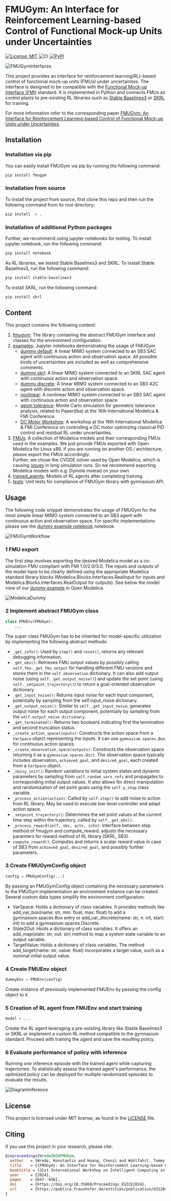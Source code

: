 # FMUGym: An Interface for Reinforcement Learning-based Control of Functional Mock-up Units under Uncertainties
[![License: MIT](https://img.shields.io/badge/License-MIT-yellow.svg)](https://opensource.org/licenses/MIT)
![CI](https://github.com/Fraunhofer-IIS/fmugym/actions/workflows/python-package.yml/badge.svg)
[![PyPI](https://img.shields.io/pypi/v/fmugym)](https://pypi.org/project/fmugym/)

<img src="img/lib_interfaces.png" alt="FMUGymInterfaces" />

This project provides an interface for reinforcement learning(RL)-based control of functional mock-up units (FMUs) under uncertainties. The interface is designed to be compatible with the [Functional Mock-up Interface (FMI)](https://fmi-standard.org/) standard. It is implemented in Python and connects FMUs as control plants to pre-existing RL libraries such as [Stable Baselines3](https://stable-baselines3.readthedocs.io/en/master/) or [SKRL](https://skrl.readthedocs.io/en/latest/) for training.

For more information refer to the corresponding paper [FMUGym: An Interface for Reinforcement Learning-based Control of Functional Mock-up Units under Uncertainties](https://publica.fraunhofer.de/entities/publication/d31204fd-3480-469f-9c45-5c376d81a721/fullmeta).

## Installation
### Installation via pip
You can easily install FMUGym via pip by running the following command:
```bash
pip install fmugym
```

### Installation from source

To install the project from source, first clone this repo and then run the following command from its root directory:
```bash
pip install -e .
```

### Installation of additional Python packages

Further, we recommend using jupyter notebooks for testing. To install jupyter notebook, run the following command:
```bash
pip install notebook
```

As RL libraries, we tested Stable Baselines3 and SKRL. To install Stable Baselines3, run the following command:
```bash
pip install stable-baselines3
```

To install SKRL, run the following command:
```bash
pip install skrl
```
## Content
This project contains the following content:    
1. [fmugym](fmugym): The library containing the abstract FMUGym interface and classes for the environment configuration. 
2. [examples](examples): Jupyter notebooks demonstrating the usage of FMUGym
    - [dummy default](examples/dummy_fmugym.ipynb): A linear MIMO system connected to an SB3 SAC agent with continuous action and observation space. All possible kinds of uncertainties are included as well as comprehensive comments.
    - [dummy skrl](examples/dummy_fmugym_skrl.ipynb): A linear MIMO system connected to an SKRL SAC agent with continuous action and observation space.
    - [dummy discrete](examples/dummy_discrete_fmugym.ipynb): A linear MIMO system connected to an SB3 A2C agent with discrete action and observation space.
    - [nonlinear](examples/Nonlinear_example.ipynb): A nonlinear MIMO system connected to an SB3 SAC agent with continuous action and observation space.
    - [geom tolerance](examples/geom_tolerance_source.ipynb): Monte Carlo simulation for geometric tolerance analysis, related to Paper(tba) at the 16th International Modelica & FMI Conference.
    - [DC Motor Workshop](examples/DC_motor_workshop.ipynb): A workshop at the 16th International Modelica & FMI Conference on controlling a DC motor optimizing classical PID control and residual RL under uncertainties.
3. [FMUs](examples/FMUs): A collection of Modelica models and their corresponding FMUs used in the examples. We just provide FMUs exported with Open Modelica for Linux x86. If you are running on another OS / architecture, please export the FMUs accordingly. \
Further, we chose the CVODE solver used by Open Modelica, which is causing [issues](https://github.com/OpenModelica/OpenModelica/issues/11506) in long simulation runs. So we recommend exporting Modelica models with e.g. Dymola instead on your own. 
4. [trained_agents](examples/trained_agents): Models of RL agents after completing training.
5. [tests](tests): Unit tests for compliance of FMUGym library with gymnasium API.

## Usage
The following code snippet demonstrates the usage of FMUGym for the most simple linear MIMO system connected to an SB3 agent with continuous action and observation space. For specific implementations please see the [dummy example notebook](examples/FMUs/dummy_for_FMU.mo) notebook.

<img src="img/fmugym_workflow.png" alt="FMUGymWorkflow" />

### 1 FMU export
The first step involves exporting the desired Modelica model as a co-simulation FMU compliant with FMI 1.0/2.0/3.0. The inputs and outputs of the model have to be clearly defined using the appropriate Modelica standard library blocks (Modelica.Blocks.Interfaces.RealInput for inputs and Modelica.Blocks.Interfaces.RealOutput for outputs). See below the model view of our [dummy example](examples/FMUs/dummy_for_FMU.mo) in Open Modelica.

<img src="img/Modelica_dummy.png" alt="ModelicaDummy" />

### 2 Implement abstract FMUGym class
```python
class FMUEnv(FMUGym):
    ...
```
The super class FMUGym has to be inherited for model-specific utilization by implementing the following abstract methods:
- `_get_info()`: Used by `step()` and `reset()`, returns any relevant debugging information.
- `_get_obs()`: Retrieves FMU output values by possibly calling `self.fmu._get_fmu_output` for handling different FMU versions and stores them in the `self.observation` dictionary. It can also add output noise (using `self._get_output_noise()`) and update the set point (using `self._setpoint_trajectory()`) to return a goal-oriented observation dictionary.
- `_get_input_noise()`: Returns input noise for each input component, potentially by sampling from the self.input_noise dictionary.
- `_get_output_noise()`: Similar to `self._get_input_noise`, generates output noise for each output component, potentially by sampling from the `self.output_noise dictionary`.
- `_get_terminated()`: Returns two booleans indicating first the termination and second truncation status.
- `_create_action_space(inputs)`: Constructs the action space from a `VarSpace` object representing the inputs. It can use `gymnasium.spaces.Box` for continuous action spaces.
- `_create_observation_space(outputs)`: Constructs the observation space returning it as a `gymnasium.spaces.Dict`. The observation space typically includes observation, `achieved_goal`, and `desired_goal`, each created from a `VarSpace` object.
- `_noisy_init()`: Random variations to initial system states and dynamic parameters by sampling from `self.random_vars_refs` and propagates to corresponding initial output values. It also allows for direct manipulation and randomization of set point goals using the `self.y_stop` class variable.
- `_process_action(action)`: Called by `self.step()` to add noise to action from RL library. May be used to execute low-level controller and adapt action space.
- `_setpoint_trajectory()`: Determines the set point values at the current time step within the trajectory, called by `self._get_obs()`.
- `_process_reward(self, obs, acts, info)`: Interface between step method of fmugym and compute_reward. adjusts the necessary paramters for reward method of RL library (SKRL, SB3).
- `compute_reward()`: Computes and returns a scalar reward value in case of SB3 from `achieved_goal`, `desired_goal`, and possibly further parameters.

### 3 Create FMUGymConfig object
```python
config = FMUGymConfig(...)
```
By passing an FMUGymConfig object containing the necessary parameters to the FMUGym implementation an environment instance can be created. 
Several custom data types simplify the environment configuration:
-  VarSpace: Holds a dictionary of class variables. It provides methods like
add_var_box(name: str, min: float, max: float) to add a gymnasium.spaces.Box entry or add_var_discrete(name: str, n: int, start: int) to add a gymnasium.spaces.Discrete.
- State2Out: Holds a dictionary of class variables. It offers an add_map(state: str, out: str) method to map a system state variable to an output variable.
- TargetValue: Holds a dictionary of class variables. The method add_target(name: str, value: float) incorporates a target value, such as a nominal initial output value.

### 4 Create FMUEnv object
```python
dummyEnv = FMUEnv(config)
```
Create instance of previously implemented FMUEnv by passing the config object to it.

### 5 Creation of RL agent from FMUEnv and start training
```python
model = ...
```
Create the RL agent leveraging a pre-existing library like Stable Baselines3 or SKRL or implement a custom RL method compatible to the gymnasium standard.
Proceed with training the agent and save the resulting policy.

### 6 Evaluate performance of policy with inference
Running one inference episode with the trained agent while capturing trajectories. To statistically assess the trained agent's performance, the
optimized policy can be deployed for multiple randomized episodes to evaluate the results.

<img src="img/diagram_inference.png" alt="DiagramInference" />

## License
This project is licensed under MIT license, as found in the [LICENSE](LICENSE) file.

## Citing
If you use this project in your research, please cite:

```BibTeX
@inproceedings{Wrede2024FMUGym,
  author   = {Wrede, Konstantin and Huang, Chenzi and Wohlfahrt, Tommy and Hartmann, Nick},
  title    = {{FMUGym}: An Interface for Reinforcement Learning-based Control of Functional Mock-up Units under Uncertainties},
  booktitle = {31st International Workshop on Intelligent Computing in Engineering, EG-ICE 2024},
  year     = {2024},
  pages    = {647--656},
  doi      = {https://doi.org/10.35869/Proceedings_EGICE2024},
  url      = {https://publica.fraunhofer.de/entities/publication/d31204fd-3480-469f-9c45-5c376d81a721/fullmeta},
}
```
